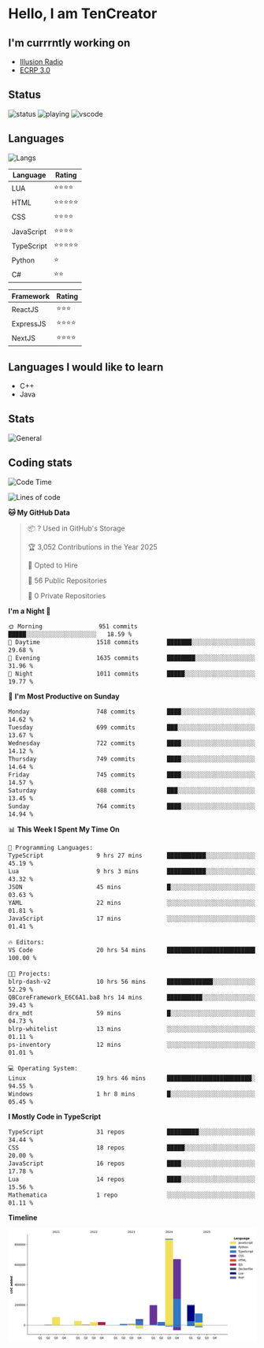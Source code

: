 # Hello, I am TenCreator

## I'm currrntly working on
- [Illusion Radio](https://illusionradio.co.uk/)
- [ECRP 3.0](http://github.com/Emerald-Coast-Roleplay/)

## Status
![status](https://api.statusbadges.me/badge/status/518334475038359555?simple=true&style=for-the-badge)
![playing](https://api.statusbadges.me/badge/playing/518334475038359555?style=for-the-badge)
![vscode](https://api.statusbadges.me/badge/vscode/518334475038359555?style=for-the-badge)

## Languages
![Langs](https://github-readme-stats.vercel.app/api/top-langs/?username=tencreator&layout=compact&theme=radical)


|Language|Rating|
|--------|------|
|LUA|⭐️⭐️⭐️⭐️|
|HTML|⭐️⭐️⭐️⭐️⭐️|
|CSS|⭐️⭐️⭐️⭐️|
|JavaScript|⭐️⭐️⭐️⭐️|
|TypeScript|⭐️⭐️⭐️⭐️⭐️|
|Python|⭐️|
|C#|⭐️⭐️ |

|Framework|Rating|
|--------|------|
|ReactJS|⭐️⭐️⭐|
|ExpressJS|⭐️⭐️⭐️⭐️|
|NextJS|⭐️⭐️⭐⭐️|

## Languages I would like to learn
- C++
- Java

## Stats
![General](https://github-readme-stats.vercel.app/api?username=tencreator&show_icons=true&theme=radical)

## Coding stats

<!--START_SECTION:waka-->
![Code Time](http://img.shields.io/badge/Code%20Time-599%20hrs%2012%20mins-blue)

![Lines of code](https://img.shields.io/badge/From%20Hello%20World%20I%27ve%20Written-2.3%20million%20lines%20of%20code-blue)

**🐱 My GitHub Data** 

> 📦 ? Used in GitHub's Storage 
 > 
> 🏆 3,052 Contributions in the Year 2025
 > 
> 💼 Opted to Hire
 > 
> 📜 56 Public Repositories 
 > 
> 🔑 0 Private Repositories 
 > 
**I'm a Night 🦉** 

```text
🌞 Morning                951 commits         █████░░░░░░░░░░░░░░░░░░░░   18.59 % 
🌆 Daytime                1518 commits        ███████░░░░░░░░░░░░░░░░░░   29.68 % 
🌃 Evening                1635 commits        ████████░░░░░░░░░░░░░░░░░   31.96 % 
🌙 Night                  1011 commits        █████░░░░░░░░░░░░░░░░░░░░   19.77 % 
```
📅 **I'm Most Productive on Sunday** 

```text
Monday                   748 commits         ████░░░░░░░░░░░░░░░░░░░░░   14.62 % 
Tuesday                  699 commits         ███░░░░░░░░░░░░░░░░░░░░░░   13.67 % 
Wednesday                722 commits         ████░░░░░░░░░░░░░░░░░░░░░   14.12 % 
Thursday                 749 commits         ████░░░░░░░░░░░░░░░░░░░░░   14.64 % 
Friday                   745 commits         ████░░░░░░░░░░░░░░░░░░░░░   14.57 % 
Saturday                 688 commits         ███░░░░░░░░░░░░░░░░░░░░░░   13.45 % 
Sunday                   764 commits         ████░░░░░░░░░░░░░░░░░░░░░   14.94 % 
```


📊 **This Week I Spent My Time On** 

```text
💬 Programming Languages: 
TypeScript               9 hrs 27 mins       ███████████░░░░░░░░░░░░░░   45.19 % 
Lua                      9 hrs 3 mins        ███████████░░░░░░░░░░░░░░   43.32 % 
JSON                     45 mins             █░░░░░░░░░░░░░░░░░░░░░░░░   03.63 % 
YAML                     22 mins             ░░░░░░░░░░░░░░░░░░░░░░░░░   01.81 % 
JavaScript               17 mins             ░░░░░░░░░░░░░░░░░░░░░░░░░   01.41 % 

🔥 Editors: 
VS Code                  20 hrs 54 mins      █████████████████████████   100.00 % 

🐱‍💻 Projects: 
blrp-dash-v2             10 hrs 56 mins      █████████████░░░░░░░░░░░░   52.29 % 
QBCoreFramework_E6C6A1.ba8 hrs 14 mins       ██████████░░░░░░░░░░░░░░░   39.43 % 
drx_mdt                  59 mins             █░░░░░░░░░░░░░░░░░░░░░░░░   04.73 % 
blrp-whitelist           13 mins             ░░░░░░░░░░░░░░░░░░░░░░░░░   01.11 % 
ps-inventory             12 mins             ░░░░░░░░░░░░░░░░░░░░░░░░░   01.01 % 

💻 Operating System: 
Linux                    19 hrs 46 mins      ████████████████████████░   94.55 % 
Windows                  1 hr 8 mins         █░░░░░░░░░░░░░░░░░░░░░░░░   05.45 % 
```

**I Mostly Code in TypeScript** 

```text
TypeScript               31 repos            █████████░░░░░░░░░░░░░░░░   34.44 % 
CSS                      18 repos            █████░░░░░░░░░░░░░░░░░░░░   20.00 % 
JavaScript               16 repos            ████░░░░░░░░░░░░░░░░░░░░░   17.78 % 
Lua                      14 repos            ████░░░░░░░░░░░░░░░░░░░░░   15.56 % 
Mathematica              1 repo              ░░░░░░░░░░░░░░░░░░░░░░░░░   01.11 % 
```



**Timeline**

![Lines of Code chart](https://raw.githubusercontent.com/tencreator/tencreator/main/assets/bar_graph.png)


<!--END_SECTION:waka-->
